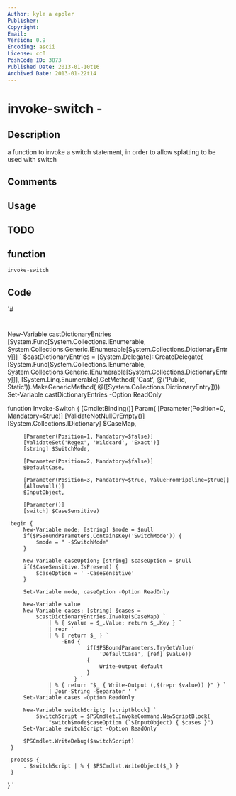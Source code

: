 ```yaml
---
Author: kyle a eppler
Publisher: 
Copyright: 
Email: 
Version: 0.9
Encoding: ascii
License: cc0
PoshCode ID: 3873
Published Date: 2013-01-10t16
Archived Date: 2013-01-22t14
---
```


# invoke-switch - 

## Description

a function to invoke a switch statement, in order to allow splatting to be used with switch

## Comments



## Usage



## TODO



## function

`invoke-switch`

## Code

`#
 #
 New-Variable castDictionaryEntries
 [System.Func[System.Collections.IEnumerable, System.Collections.Generic.IEnumerable[System.Collections.DictionaryEntry]]] `
     $castDictionaryEntries = [System.Delegate]::CreateDelegate(
         [System.Func[System.Collections.IEnumerable, System.Collections.Generic.IEnumerable[System.Collections.DictionaryEntry]]],
         [System.Linq.Enumerable].GetMethod(
             'Cast', @('Public, Static')).MakeGenericMethod(
                 @([System.Collections.DictionaryEntry])))
 Set-Variable castDictionaryEntries -Option ReadOnly
 
 function Invoke-Switch {
     [CmdletBinding()]
     Param(
         [Parameter(Position=0, Mandatory=$true)]
         [ValidateNotNullOrEmpty()]
         [System.Collections.IDictionary] $CaseMap,
 
         [Parameter(Position=1, Mandatory=$false)]
         [ValidateSet('Regex', 'Wildcard', 'Exact')]
         [string] $SwitchMode,
 
         [Parameter(Position=2, Mandatory=$false)]
         $DefaultCase,
 
         [Parameter(Position=3, Mandatory=$true, ValueFromPipeline=$true)]
         [AllowNull()]
         $InputObject,
 
         [Parameter()]
         [switch] $CaseSensitive)
 
     begin {
         New-Variable mode; [string] $mode = $null
         if($PSBoundParameters.ContainsKey('SwitchMode')) {
             $mode = " -$SwitchMode"
         }
 
         New-Variable caseOption; [string] $caseOption = $null
         if($CaseSensitive.IsPresent) {
             $caseOption = ' -CaseSensitive'
         }
 
         Set-Variable mode, caseOption -Option ReadOnly
 
         New-Variable value
         New-Variable cases; [string] $cases =
             $castDictionaryEntries.Invoke($CaseMap) `
                 | % { $value = $_.Value; return $_.Key } `
                 | repr `
                 | % { return $_ } `
                     -End {
                             if($PSBoundParameters.TryGetValue(
                                 'DefaultCase', [ref] $value))
                             {
                                 Write-Output default
                             }
                         } `
                 | % { return "$_ { Write-Output (,$(repr $value)) }" } `
                 | Join-String -Separator ' '
         Set-Variable cases -Option ReadOnly
 
         New-Variable switchScript; [scriptblock] `
             $switchScript = $PSCmdlet.InvokeCommand.NewScriptBlock(
                 "switch$mode$caseOption (`$InputObject) { $cases }")
         Set-Variable switchScript -Option ReadOnly
 
         $PSCmdlet.WriteDebug($switchScript)
     }
 
     process {
         . $switchScript | % { $PSCmdlet.WriteObject($_) }
     }
 }
`

